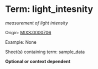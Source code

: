 # Term: light_intesnity

*measurement of light intensity*

Origin: [MIXS:0000706](https://w3id.org/mixs/0000706)

Example: None

Sheet(s) containing term: sample_data

**Optional or context dependent**